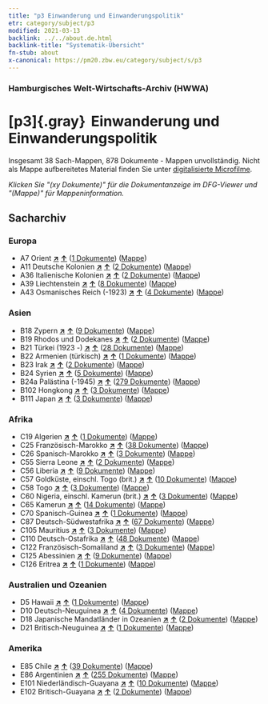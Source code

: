 ```yaml
---
title: "p3 Einwanderung und Einwanderungspolitik"
etr: category/subject/p3
modified: 2021-03-13
backlink: ../../about.de.html
backlink-title: "Systematik-Übersicht"
fn-stub: about
x-canonical: https://pm20.zbw.eu/category/subject/s/p3
---
```


### Hamburgisches Welt-Wirtschafts-Archiv (HWWA)
# [p3]{.gray}&#8201; Einwanderung und Einwanderungspolitik&#160; 




Insgesamt 38 Sach-Mappen, 878 Dokumente - Mappen unvollständig.
Nicht als Mappe aufbereitetes Material finden Sie unter [digitalisierte Microfilme](/film/h1_sh.de.html).

_Klicken Sie "(xy Dokumente)" für die Dokumentanzeige im DFG-Viewer und "(Mappe)" für Mappeninformation._

## Sacharchiv




### Europa

- A7 Orient [**&nearr;**](../../../geo/i/140902/about.de.html "Orient (alle Mappen)") [**&uarr;**](../../../geo/about.de.html#A7 "Ländersystematik") (<a href="https://pm20.zbw.eu/dfgview/sh/140902,145917" title="über: Orient : Einwanderung und Einwanderungspolitik" target="_blank">1 Dokumente</a>) ([Mappe](../../../../folder/sh/1409xx/140902/1459xx/145917/about.de.html))
- A11 Deutsche Kolonien [**&nearr;**](../../../geo/i/140960/about.de.html "Deutsche Kolonien (alle Mappen)") [**&uarr;**](../../../geo/about.de.html#A11 "Ländersystematik") (<a href="https://pm20.zbw.eu/dfgview/sh/140960,145917" title="über: Deutsche Kolonien : Einwanderung und Einwanderungspolitik" target="_blank">2 Dokumente</a>) ([Mappe](../../../../folder/sh/1409xx/140960/1459xx/145917/about.de.html))
- A36 Italienische Kolonien [**&nearr;**](../../../geo/i/141012/about.de.html "Italienische Kolonien (alle Mappen)") [**&uarr;**](../../../geo/about.de.html#A36 "Ländersystematik") (<a href="https://pm20.zbw.eu/dfgview/sh/141012,145917" title="über: Italienische Kolonien : Einwanderung und Einwanderungspolitik" target="_blank">2 Dokumente</a>) ([Mappe](../../../../folder/sh/1410xx/141012/1459xx/145917/about.de.html))
- A39 Liechtenstein [**&nearr;**](../../../geo/i/141016/about.de.html "Liechtenstein (alle Mappen)") [**&uarr;**](../../../geo/about.de.html#A39 "Ländersystematik") (<a href="https://pm20.zbw.eu/dfgview/sh/141016,145917" title="über: Liechtenstein : Einwanderung und Einwanderungspolitik" target="_blank">8 Dokumente</a>) ([Mappe](../../../../folder/sh/1410xx/141016/1459xx/145917/about.de.html))
- A43 Osmanisches Reich (-1923) [**&nearr;**](../../../geo/i/141034/about.de.html "Osmanisches Reich (-1923) (alle Mappen)") [**&uarr;**](../../../geo/about.de.html#A43 "Ländersystematik") (<a href="https://pm20.zbw.eu/dfgview/sh/141034,145917" title="über: Osmanisches Reich (-1923) : Einwanderung und Einwanderungspolitik" target="_blank">4 Dokumente</a>) ([Mappe](../../../../folder/sh/1410xx/141034/1459xx/145917/about.de.html))

### Asien

- B18 Zypern [**&nearr;**](../../../geo/i/141079/about.de.html "Zypern (alle Mappen)") [**&uarr;**](../../../geo/about.de.html#B18 "Ländersystematik") (<a href="https://pm20.zbw.eu/dfgview/sh/141079,145917" title="über: Zypern : Einwanderung und Einwanderungspolitik" target="_blank">9 Dokumente</a>) ([Mappe](../../../../folder/sh/1410xx/141079/1459xx/145917/about.de.html))
- B19 Rhodos und Dodekanes [**&nearr;**](../../../geo/i/141106/about.de.html "Rhodos und Dodekanes (alle Mappen)") [**&uarr;**](../../../geo/about.de.html#B19 "Ländersystematik") (<a href="https://pm20.zbw.eu/dfgview/sh/141106,145917" title="über: Rhodos und Dodekanes : Einwanderung und Einwanderungspolitik" target="_blank">2 Dokumente</a>) ([Mappe](../../../../folder/sh/1411xx/141106/1459xx/145917/about.de.html))
- B21 Türkei (1923 -) [**&nearr;**](../../../geo/i/141111/about.de.html "Türkei (1923 -) (alle Mappen)") [**&uarr;**](../../../geo/about.de.html#B21 "Ländersystematik") (<a href="https://pm20.zbw.eu/dfgview/sh/141111,145917" title="über: Türkei (1923 -) : Einwanderung und Einwanderungspolitik" target="_blank">28 Dokumente</a>) ([Mappe](../../../../folder/sh/1411xx/141111/1459xx/145917/about.de.html))
- B22 Armenien (türkisch) [**&nearr;**](../../../geo/i/141112/about.de.html "Armenien (türkisch) (alle Mappen)") [**&uarr;**](../../../geo/about.de.html#B22 "Ländersystematik") (<a href="https://pm20.zbw.eu/dfgview/sh/141112,145917" title="über: Armenien (türkisch) : Einwanderung und Einwanderungspolitik" target="_blank">1 Dokumente</a>) ([Mappe](../../../../folder/sh/1411xx/141112/1459xx/145917/about.de.html))
- B23 Irak [**&nearr;**](../../../geo/i/141113/about.de.html "Irak (alle Mappen)") [**&uarr;**](../../../geo/about.de.html#B23 "Ländersystematik") (<a href="https://pm20.zbw.eu/dfgview/sh/141113,145917" title="über: Irak : Einwanderung und Einwanderungspolitik" target="_blank">2 Dokumente</a>) ([Mappe](../../../../folder/sh/1411xx/141113/1459xx/145917/about.de.html))
- B24 Syrien [**&nearr;**](../../../geo/i/141114/about.de.html "Syrien (alle Mappen)") [**&uarr;**](../../../geo/about.de.html#B24 "Ländersystematik") (<a href="https://pm20.zbw.eu/dfgview/sh/141114,145917" title="über: Syrien : Einwanderung und Einwanderungspolitik" target="_blank">5 Dokumente</a>) ([Mappe](../../../../folder/sh/1411xx/141114/1459xx/145917/about.de.html))
- B24a Palästina (-1945) [**&nearr;**](../../../geo/i/141115/about.de.html "Palästina (-1945) (alle Mappen)") [**&uarr;**](../../../geo/about.de.html#B24a "Ländersystematik") (<a href="https://pm20.zbw.eu/dfgview/sh/141115,145917" title="über: Palästina (-1945) : Einwanderung und Einwanderungspolitik" target="_blank">279 Dokumente</a>) ([Mappe](../../../../folder/sh/1411xx/141115/1459xx/145917/about.de.html))
- B102 Hongkong [**&nearr;**](../../../geo/i/141268/about.de.html "Hongkong (alle Mappen)") [**&uarr;**](../../../geo/about.de.html#B102 "Ländersystematik") (<a href="https://pm20.zbw.eu/dfgview/sh/141268,145917" title="über: Hongkong : Einwanderung und Einwanderungspolitik" target="_blank">3 Dokumente</a>) ([Mappe](../../../../folder/sh/1412xx/141268/1459xx/145917/about.de.html))
- B111 Japan [**&nearr;**](../../../geo/i/141272/about.de.html "Japan (alle Mappen)") [**&uarr;**](../../../geo/about.de.html#B111 "Ländersystematik") (<a href="https://pm20.zbw.eu/dfgview/sh/141272,145917" title="über: Japan : Einwanderung und Einwanderungspolitik" target="_blank">3 Dokumente</a>) ([Mappe](../../../../folder/sh/1412xx/141272/1459xx/145917/about.de.html))

### Afrika

- C19 Algerien [**&nearr;**](../../../geo/i/141354/about.de.html "Algerien (alle Mappen)") [**&uarr;**](../../../geo/about.de.html#C19 "Ländersystematik") (<a href="https://pm20.zbw.eu/dfgview/sh/141354,145917" title="über: Algerien : Einwanderung und Einwanderungspolitik" target="_blank">1 Dokumente</a>) ([Mappe](../../../../folder/sh/1413xx/141354/1459xx/145917/about.de.html))
- C25 Französisch-Marokko [**&nearr;**](../../../geo/i/141358/about.de.html "Französisch-Marokko (alle Mappen)") [**&uarr;**](../../../geo/about.de.html#C25 "Ländersystematik") (<a href="https://pm20.zbw.eu/dfgview/sh/141358,145917" title="über: Französisch-Marokko : Einwanderung und Einwanderungspolitik" target="_blank">38 Dokumente</a>) ([Mappe](../../../../folder/sh/1413xx/141358/1459xx/145917/about.de.html))
- C26 Spanisch-Marokko [**&nearr;**](../../../geo/i/141359/about.de.html "Spanisch-Marokko (alle Mappen)") [**&uarr;**](../../../geo/about.de.html#C26 "Ländersystematik") (<a href="https://pm20.zbw.eu/dfgview/sh/141359,145917" title="über: Spanisch-Marokko : Einwanderung und Einwanderungspolitik" target="_blank">3 Dokumente</a>) ([Mappe](../../../../folder/sh/1413xx/141359/1459xx/145917/about.de.html))
- C55 Sierra Leone [**&nearr;**](../../../geo/i/141404/about.de.html "Sierra Leone (alle Mappen)") [**&uarr;**](../../../geo/about.de.html#C55 "Ländersystematik") (<a href="https://pm20.zbw.eu/dfgview/sh/141404,145917" title="über: Sierra Leone : Einwanderung und Einwanderungspolitik" target="_blank">2 Dokumente</a>) ([Mappe](../../../../folder/sh/1414xx/141404/1459xx/145917/about.de.html))
- C56 Liberia [**&nearr;**](../../../geo/i/141405/about.de.html "Liberia (alle Mappen)") [**&uarr;**](../../../geo/about.de.html#C56 "Ländersystematik") (<a href="https://pm20.zbw.eu/dfgview/sh/141405,145917" title="über: Liberia : Einwanderung und Einwanderungspolitik" target="_blank">9 Dokumente</a>) ([Mappe](../../../../folder/sh/1414xx/141405/1459xx/145917/about.de.html))
- C57 Goldküste, einschl. Togo (brit.) [**&nearr;**](../../../geo/i/141406/about.de.html "Goldküste, einschl. Togo (brit.) (alle Mappen)") [**&uarr;**](../../../geo/about.de.html#C57 "Ländersystematik") (<a href="https://pm20.zbw.eu/dfgview/sh/141406,145917" title="über: Goldküste, einschl. Togo (brit.) : Einwanderung und Einwanderungspolitik" target="_blank">10 Dokumente</a>) ([Mappe](../../../../folder/sh/1414xx/141406/1459xx/145917/about.de.html))
- C58 Togo [**&nearr;**](../../../geo/i/141408/about.de.html "Togo (alle Mappen)") [**&uarr;**](../../../geo/about.de.html#C58 "Ländersystematik") (<a href="https://pm20.zbw.eu/dfgview/sh/141408,145917" title="über: Togo : Einwanderung und Einwanderungspolitik" target="_blank">3 Dokumente</a>) ([Mappe](../../../../folder/sh/1414xx/141408/1459xx/145917/about.de.html))
- C60 Nigeria, einschl. Kamerun (brit.) [**&nearr;**](../../../geo/i/141409/about.de.html "Nigeria, einschl. Kamerun (brit.) (alle Mappen)") [**&uarr;**](../../../geo/about.de.html#C60 "Ländersystematik") (<a href="https://pm20.zbw.eu/dfgview/sh/141409,145917" title="über: Nigeria, einschl. Kamerun (brit.) : Einwanderung und Einwanderungspolitik" target="_blank">3 Dokumente</a>) ([Mappe](../../../../folder/sh/1414xx/141409/1459xx/145917/about.de.html))
- C65 Kamerun [**&nearr;**](../../../geo/i/141410/about.de.html "Kamerun (alle Mappen)") [**&uarr;**](../../../geo/about.de.html#C65 "Ländersystematik") (<a href="https://pm20.zbw.eu/dfgview/sh/141410,145917" title="über: Kamerun : Einwanderung und Einwanderungspolitik" target="_blank">14 Dokumente</a>) ([Mappe](../../../../folder/sh/1414xx/141410/1459xx/145917/about.de.html))
- C70 Spanisch-Guinea [**&nearr;**](../../../geo/i/141412/about.de.html "Spanisch-Guinea (alle Mappen)") [**&uarr;**](../../../geo/about.de.html#C70 "Ländersystematik") (<a href="https://pm20.zbw.eu/dfgview/sh/141412,145917" title="über: Spanisch-Guinea : Einwanderung und Einwanderungspolitik" target="_blank">1 Dokumente</a>) ([Mappe](../../../../folder/sh/1414xx/141412/1459xx/145917/about.de.html))
- C87 Deutsch-Südwestafrika [**&nearr;**](../../../geo/i/141450/about.de.html "Deutsch-Südwestafrika (alle Mappen)") [**&uarr;**](../../../geo/about.de.html#C87 "Ländersystematik") (<a href="https://pm20.zbw.eu/dfgview/sh/141450,145917" title="über: Deutsch-Südwestafrika : Einwanderung und Einwanderungspolitik" target="_blank">67 Dokumente</a>) ([Mappe](../../../../folder/sh/1414xx/141450/1459xx/145917/about.de.html))
- C105 Mauritius [**&nearr;**](../../../geo/i/141469/about.de.html "Mauritius (alle Mappen)") [**&uarr;**](../../../geo/about.de.html#C105 "Ländersystematik") (<a href="https://pm20.zbw.eu/dfgview/sh/141469,145917" title="über: Mauritius : Einwanderung und Einwanderungspolitik" target="_blank">3 Dokumente</a>) ([Mappe](../../../../folder/sh/1414xx/141469/1459xx/145917/about.de.html))
- C110 Deutsch-Ostafrika [**&nearr;**](../../../geo/i/141471/about.de.html "Deutsch-Ostafrika (alle Mappen)") [**&uarr;**](../../../geo/about.de.html#C110 "Ländersystematik") (<a href="https://pm20.zbw.eu/dfgview/sh/141471,145917" title="über: Deutsch-Ostafrika : Einwanderung und Einwanderungspolitik" target="_blank">48 Dokumente</a>) ([Mappe](../../../../folder/sh/1414xx/141471/1459xx/145917/about.de.html))
- C122 Französisch-Somaliland [**&nearr;**](../../../geo/i/141479/about.de.html "Französisch-Somaliland (alle Mappen)") [**&uarr;**](../../../geo/about.de.html#C122 "Ländersystematik") (<a href="https://pm20.zbw.eu/dfgview/sh/141479,145917" title="über: Französisch-Somaliland : Einwanderung und Einwanderungspolitik" target="_blank">3 Dokumente</a>) ([Mappe](../../../../folder/sh/1414xx/141479/1459xx/145917/about.de.html))
- C125 Abessinien [**&nearr;**](../../../geo/i/141482/about.de.html "Abessinien (alle Mappen)") [**&uarr;**](../../../geo/about.de.html#C125 "Ländersystematik") (<a href="https://pm20.zbw.eu/dfgview/sh/141482,145917" title="über: Abessinien : Einwanderung und Einwanderungspolitik" target="_blank">9 Dokumente</a>) ([Mappe](../../../../folder/sh/1414xx/141482/1459xx/145917/about.de.html))
- C126 Eritrea [**&nearr;**](../../../geo/i/141483/about.de.html "Eritrea (alle Mappen)") [**&uarr;**](../../../geo/about.de.html#C126 "Ländersystematik") (<a href="https://pm20.zbw.eu/dfgview/sh/141483,145917" title="über: Eritrea : Einwanderung und Einwanderungspolitik" target="_blank">1 Dokumente</a>) ([Mappe](../../../../folder/sh/1414xx/141483/1459xx/145917/about.de.html))

### Australien und Ozeanien

- D5 Hawaii [**&nearr;**](../../../geo/i/141595/about.de.html "Hawaii (alle Mappen)") [**&uarr;**](../../../geo/about.de.html#D5 "Ländersystematik") (<a href="https://pm20.zbw.eu/dfgview/sh/141595,145917" title="über: Hawaii : Einwanderung und Einwanderungspolitik" target="_blank">1 Dokumente</a>) ([Mappe](../../../../folder/sh/1415xx/141595/1459xx/145917/about.de.html))
- D10 Deutsch-Neuguinea [**&nearr;**](../../../geo/i/141601/about.de.html "Deutsch-Neuguinea (alle Mappen)") [**&uarr;**](../../../geo/about.de.html#D10 "Ländersystematik") (<a href="https://pm20.zbw.eu/dfgview/sh/141601,145917" title="über: Deutsch-Neuguinea : Einwanderung und Einwanderungspolitik" target="_blank">4 Dokumente</a>) ([Mappe](../../../../folder/sh/1416xx/141601/1459xx/145917/about.de.html))
- D18 Japanische Mandatländer in Ozeanien [**&nearr;**](../../../geo/i/141618/about.de.html "Japanische Mandatländer in Ozeanien (alle Mappen)") [**&uarr;**](../../../geo/about.de.html#D18 "Ländersystematik") (<a href="https://pm20.zbw.eu/dfgview/sh/141618,145917" title="über: Japanische Mandatländer in Ozeanien : Einwanderung und Einwanderungspolitik" target="_blank">2 Dokumente</a>) ([Mappe](../../../../folder/sh/1416xx/141618/1459xx/145917/about.de.html))
- D21 Britisch-Neuguinea [**&nearr;**](../../../geo/i/141620/about.de.html "Britisch-Neuguinea (alle Mappen)") [**&uarr;**](../../../geo/about.de.html#D21 "Ländersystematik") (<a href="https://pm20.zbw.eu/dfgview/sh/141620,145917" title="über: Britisch-Neuguinea : Einwanderung und Einwanderungspolitik" target="_blank">1 Dokumente</a>) ([Mappe](../../../../folder/sh/1416xx/141620/1459xx/145917/about.de.html))

### Amerika

- E85 Chile [**&nearr;**](../../../geo/i/141691/about.de.html "Chile (alle Mappen)") [**&uarr;**](../../../geo/about.de.html#E85 "Ländersystematik") (<a href="https://pm20.zbw.eu/dfgview/sh/141691,145917" title="über: Chile : Einwanderung und Einwanderungspolitik" target="_blank">39 Dokumente</a>) ([Mappe](../../../../folder/sh/1416xx/141691/1459xx/145917/about.de.html))
- E86 Argentinien [**&nearr;**](../../../geo/i/141692/about.de.html "Argentinien (alle Mappen)") [**&uarr;**](../../../geo/about.de.html#E86 "Ländersystematik") (<a href="https://pm20.zbw.eu/dfgview/sh/141692,145917" title="über: Argentinien : Einwanderung und Einwanderungspolitik" target="_blank">255 Dokumente</a>) ([Mappe](../../../../folder/sh/1416xx/141692/1459xx/145917/about.de.html))
- E101 Niederländisch-Guayana [**&nearr;**](../../../geo/i/141699/about.de.html "Niederländisch-Guayana (alle Mappen)") [**&uarr;**](../../../geo/about.de.html#E101 "Ländersystematik") (<a href="https://pm20.zbw.eu/dfgview/sh/141699,145917" title="über: Niederländisch-Guayana : Einwanderung und Einwanderungspolitik" target="_blank">10 Dokumente</a>) ([Mappe](../../../../folder/sh/1416xx/141699/1459xx/145917/about.de.html))
- E102 Britisch-Guayana [**&nearr;**](../../../geo/i/141700/about.de.html "Britisch-Guayana (alle Mappen)") [**&uarr;**](../../../geo/about.de.html#E102 "Ländersystematik") (<a href="https://pm20.zbw.eu/dfgview/sh/141700,145917" title="über: Britisch-Guayana : Einwanderung und Einwanderungspolitik" target="_blank">2 Dokumente</a>) ([Mappe](../../../../folder/sh/1417xx/141700/1459xx/145917/about.de.html))


